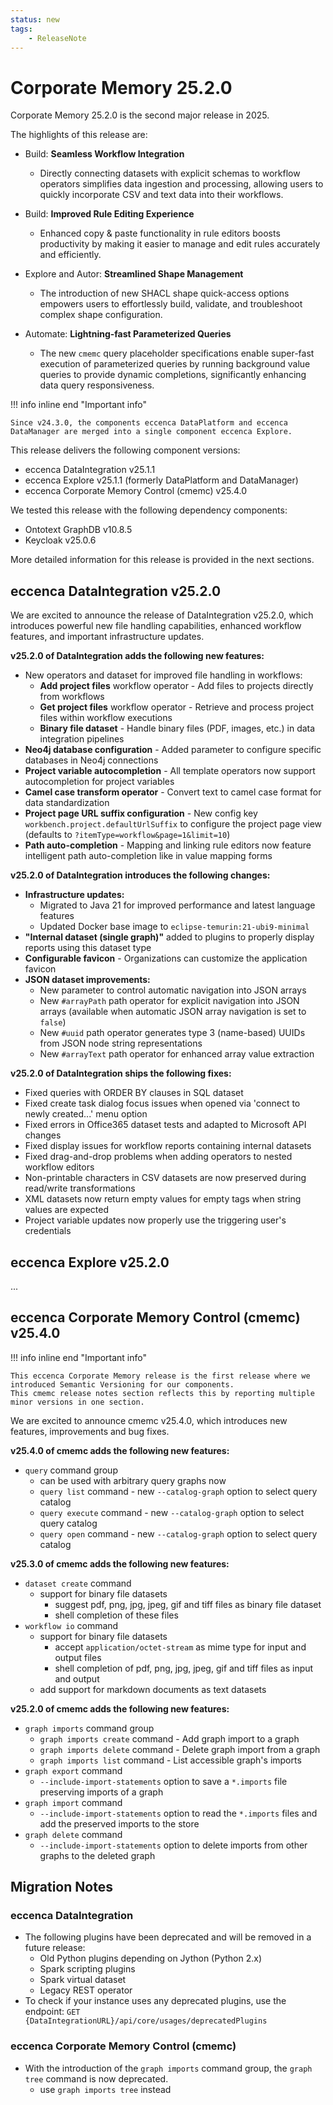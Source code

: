 ```yaml
---
status: new
tags:
    - ReleaseNote
---
```

# Corporate Memory 25.2.0

Corporate Memory 25.2.0 is the second major release in 2025.

<!--
![25.1: Build - Seamless Workflow Integration](25-1-build-connect-csv-datasets-directly.png "25.1: Build - Seamless Workflow Integration"){ class="bordered" }
![25.1: Build - Improved Rule Editing Experience](25-1-build-copy-paste.png "25.1: Build - Improved Rule Editing Experience"){ class="bordered" }
![25.1: Explore - Streamlined Shape Management](25-1-explore-node-shape-quick-access.png "25.1: Explore - Streamlined Shape Management"){ class="bordered" }
-->

The highlights of this release are:

-   Build: **Seamless Workflow Integration**
    -   Directly connecting datasets with explicit schemas to workflow operators simplifies data ingestion and processing, allowing users to quickly incorporate CSV and text data into their workflows.

-   Build: **Improved Rule Editing Experience**
    -   Enhanced copy & paste functionality in rule editors boosts productivity by making it easier to manage and edit rules accurately and efficiently.

-   Explore and Autor: **Streamlined Shape Management**
    -   The introduction of new SHACL shape quick-access options empowers users to effortlessly build, validate, and troubleshoot complex shape configuration.

-   Automate: **Lightning-fast Parameterized Queries**
    -   The new `cmemc` query placeholder specifications enable super-fast execution of parameterized queries by running background value queries to provide dynamic completions, significantly enhancing data query responsiveness.

!!! info inline end "Important info"

    Since v24.3.0, the components eccenca DataPlatform and eccenca DataManager are merged into a single component eccenca Explore.

This release delivers the following component versions:

-   eccenca DataIntegration v25.1.1
-   eccenca Explore v25.1.1 (formerly DataPlatform and DataManager)
-   eccenca Corporate Memory Control (cmemc) v25.4.0

We tested this release with the following dependency components:

-   Ontotext GraphDB v10.8.5
-   Keycloak v25.0.6

More detailed information for this release is provided in the next sections.

## eccenca DataIntegration v25.2.0

We are excited to announce the release of DataIntegration v25.2.0, which introduces powerful new file handling capabilities, enhanced workflow features, and important infrastructure updates.

**v25.2.0 of DataIntegration adds the following new features:**

-   New operators and dataset for improved file handling in workflows:
    -   **Add project files** workflow operator - Add files to projects directly from workflows
    -   **Get project files** workflow operator - Retrieve and process project files within workflow executions
    -   **Binary file dataset** - Handle binary files (PDF, images, etc.) in data integration pipelines
-   **Neo4j database configuration** - Added parameter to configure specific databases in Neo4j connections
-   **Project variable autocompletion** - All template operators now support autocompletion for project variables
-   **Camel case transform operator** - Convert text to camel case format for data standardization
-   **Project page URL suffix configuration** - New config key `workbench.project.defaultUrlSuffix` to configure the project page view (defaults to `?itemType=workflow&page=1&limit=10`)
-   **Path auto-completion** - Mapping and linking rule editors now feature intelligent path auto-completion like in value mapping forms

**v25.2.0 of DataIntegration introduces the following changes:**

-   **Infrastructure updates:**
    -   Migrated to Java 21 for improved performance and latest language features
    -   Updated Docker base image to `eclipse-temurin:21-ubi9-minimal`
-   **"Internal dataset (single graph)"** added to plugins to properly display reports using this dataset type
-   **Configurable favicon** - Organizations can customize the application favicon
-   **JSON dataset improvements:**
    -   New parameter to control automatic navigation into JSON arrays
    -   New `#arrayPath` path operator for explicit navigation into JSON arrays (available when automatic JSON array navigation is set to `false`)
    -   New `#uuid` path operator generates type 3 (name-based) UUIDs from JSON node string representations
    -   New `#arrayText` path operator for enhanced array value extraction

**v25.2.0 of DataIntegration ships the following fixes:**

-   Fixed queries with ORDER BY clauses in SQL dataset
-   Fixed create task dialog focus issues when opened via 'connect to newly created...' menu option
-   Fixed errors in Office365 dataset tests and adapted to Microsoft API changes
-   Fixed display issues for workflow reports containing internal datasets
-   Fixed drag-and-drop problems when adding operators to nested workflow editors
-   Non-printable characters in CSV datasets are now preserved during read/write transformations
-   XML datasets now return empty values for empty tags when string values are expected
-   Project variable updates now properly use the triggering user's credentials

## eccenca Explore v25.2.0

...

## eccenca Corporate Memory Control (cmemc) v25.4.0

!!! info inline end "Important info"

    This eccenca Corporate Memory release is the first release where we introduced Semantic Versioning for our components.
    This cmemc release notes section reflects this by reporting multiple minor versions in one section.

We are excited to announce cmemc v25.4.0, which introduces new features, improvements and bug fixes.

**v25.4.0 of cmemc adds the following new features:**

-   `query` command group
    -   can be used with arbitrary query graphs now
    -   `query list` command - new `--catalog-graph` option to select query catalog
    -   `query execute` command - new `--catalog-graph` option to select query catalog
    -   `query open` command - new `--catalog-graph` option to select query catalog

**v25.3.0 of cmemc adds the following new features:**

-   `dataset create` command
    -   support for binary file datasets
        -   suggest pdf, png, jpg, jpeg, gif and tiff files as binary file dataset
        -   shell completion of these files
-   `workflow io` command
    -   support for binary file datasets
        -   accept `application/octet-stream` as mime type for input and output files
        -   shell completion of pdf, png, jpg, jpeg, gif and tiff files as input and output
    -   add support for markdown documents as text datasets

**v25.2.0 of cmemc adds the following new features:**

-   `graph imports` command group
    -   `graph imports create` command - Add graph import to a graph
    -   `graph imports delete` command - Delete graph import from a graph
    -   `graph imports list` command - List accessible graph's imports
-   `graph export` command
    -   `--include-import-statements` option to save a `*.imports` file preserving imports of a graph
-   `graph import` command
    -   `--include-import-statements` option to read the `*.imports` files and add the preserved imports to the store
-   `graph delete` command
    -   `--include-import-statements` option to delete imports from other graphs to the deleted graph

## Migration Notes

### eccenca DataIntegration

-   The following plugins have been deprecated and will be removed in a future release:
    -   Old Python plugins depending on Jython (Python 2.x)
    -   Spark scripting plugins
    -   Spark virtual dataset
    -   Legacy REST operator
-   To check if your instance uses any deprecated plugins, use the endpoint: `GET {DataIntegrationURL}/api/core/usages/deprecatedPlugins`

### eccenca Corporate Memory Control (cmemc)

-   With the introduction of the `graph imports` command group, the `graph tree` command is now deprecated.
    -   use `graph imports tree` instead
